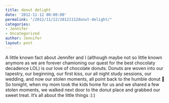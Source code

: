 ```yaml
---
title: donut delight
date: '2012-11-12 00:00:00'
permalink: "/2012/11/12/20121112donut-delight/"
categories:
- Jennifer
- Uncategorized
author: Jennifer
layout: post
---
```


A little known fact about Jennifer and I (although maybe not so little known anymore as we are forever chamioning our quest for the best chocolaty decadence LOL) is our love of chocolate donuts. Donuts are woven into our tapestry, our beginning, our first kiss, our all night study sessions, our wedding, and now our stolen moments, all point back to the humble donut 🙂 So tonight, when my mom took the kids home for us and we shared a few stolen moments, we walked next door to the donut place and grabbed our sweet treat. It&#8217;s all about the little things :):)
